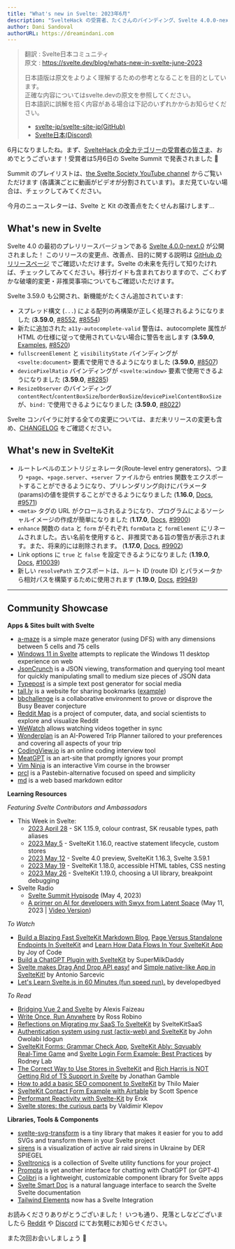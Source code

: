 ```yaml
---
title: "What's new in Svelte: 2023年6月"
description: "SvelteHack の受賞者、たくさんのバインディング、Svelte 4.0.0-next.0、そして SvelteKit の新機能がいっぱい"
author: Dani Sandoval
authorURL: https://dreamindani.com
---
```

> 翻訳 : Svelte日本コミュニティ  
> 原文 : https://svelte.dev/blog/whats-new-in-svelte-june-2023
> 
> 日本語版は原文をよりよく理解するための参考となることを目的としています。  
> 正確な内容についてはsvelte.devの原文を参照してください。  
> 日本語訳に誤解を招く内容がある場合は下記のいずれかからお知らせください。
> - [svelte-jp/svelte-site-jp(GitHub)](https://github.com/svelte-jp/svelte-site-jp)
> - [Svelte日本(Discord)](https://discord.com/invite/YTXq3ZtBbx)

6月になりましたね。まず、[SvelteHack の全カテゴリーの受賞者の皆さま](https://hack.sveltesociety.dev/winners)、おめでとうございます！受賞者は5月6日の Svelte Summit で発表されました 🎉

Summit のプレイリストは、[the Svelte Society YouTube channel](https://www.youtube.com/playlist?list=PL8bMgX1kyZTiODueVnrK5GR42u3hgN13X) からご覧いただけます (各講演ごとに動画がビデオが分割されています)。まだ見ていない場合は、チェックしてみてください。

今月のニュースレターは、Svelte と Kit の改善点をたくせんお届けします…

## What's new in Svelte

Svelte 4.0 の最初のプレリリースバージョンである [Svelte 4.0.0-next.0](https://github.com/sveltejs/svelte/releases) が公開されました！ このリリースの変更点、改善点、目的に関する説明は [GitHub のリリースページ](https://github.com/sveltejs/svelte/releases/tag/svelte%404.0.0-next.0) でご確認いただけます。Svelte の未来を先行して知りたければ、チェックしてみてください。移行ガイドも含まれておりますので、ごくわずかな破壊的変更・非推奨事項についてもご確認いただけます。

Svelte 3.59.0 も公開され、新機能がたくさん追加されています:
- スプレッド構文 (`...`) による配列の再構築が正しく処理されるようになりました (**3.59.0**, [#8552](https://github.com/sveltejs/svelte/issues/8552), [#8554](https://github.com/sveltejs/svelte/issues/8554))
- 新たに追加された `a11y-autocomplete-valid` 警告は、autocomplete 属性が HTML の仕様に従って使用されていない場合に警告を出します (**3.59.0**, [Examples](https://github.com/evcohen/eslint-plugin-jsx-a11y/blob/d32a27fb64f4127d31e4e76bd08e319cfaf0ba53/docs/rules/autocomplete-valid.md), [#8520](https://github.com/sveltejs/svelte/pull/8520))
- `fullscreenElement` と `visibilityState` バインディングが `<svelte:document>` 要素で使用できるようになりました (**3.59.0**, [#8507](https://github.com/sveltejs/svelte/pull/8507))
- `devicePixelRatio` バインディングが `<svelte:window>` 要素で使用できるようになりました (**3.59.0**, [#8285](https://github.com/sveltejs/svelte/issues/8285))
- `ResizeObserver` のバインディング `contentRect`/`contentBoxSize`/`borderBoxSize`/`devicePixelContentBoxSize` が、`bind:` で使用できるようになりました (**3.59.0**, [#8022](https://github.com/sveltejs/svelte/pull/8022))

Svelte コンパイラに対する全ての変更については、まだ未リリースの変更も含め、[CHANGELOG](https://github.com/sveltejs/svelte/blob/master/CHANGELOG.md)  をご確認ください。

## What's new in SvelteKit

- ルートレベルのエントリジェネレータ(Route-level entry generators)、つまり `+page`、`+page.server`、`+server` ファイルから entries 関数をエクスポートすることができるようになり、プリレンダリング向けにパラメータ(params)の値を提供することができるようになりました (**1.16.0**, [Docs](https://kit.svelte.jp/docs/page-options#entries), [#9571](https://github.com/sveltejs/kit/pull/9571))
- `<meta>` タグの URL がクロールされるようになり、プログラムによるソーシャルイメージの作成が簡単になりました (**1.17.0**, [Docs](https://kit.svelte.jp/docs/seo#manual-setup-title-and-meta), [#9900](https://github.com/sveltejs/kit/pull/9900))
- `enhance` 関数の `data` と `form` がそれぞれ `formData` と `formElement` にリネームされました。古い名前を使用すると、非推奨である旨の警告が表示されます。また、将来的には削除されます。 (**1.17.0**, [Docs](https://kit.svelte.jp/docs/form-actions#progressive-enhancement-use-enhance), [#9902](https://github.com/sveltejs/kit/pull/9902))
- Link options に `true` と `false` を設定できるようになりました (**1.19.0**, [Docs](https://kit.svelte.jp/docs/link-options#disabling-options), [#10039](https://github.com/sveltejs/kit/pull/10039))
- 新しい `resolvePath` エクスポートは、ルート ID (route ID) とパラメータから相対パスを構築するために使用されます (**1.19.0**, [Docs](https://kit.svelte.jp/docs/modules#sveltejs-kit-resolvepath), [#9949](https://github.com/sveltejs/kit/pull/9949))

---

## Community Showcase

**Apps & Sites built with Svelte**

- [a-maze](https://github.com/nedredmond/a-maze) is a simple maze generator (using DFS) with any dimensions between 5 cells and 75 cells
- [Windows 11 in Svelte](https://github.com/yashash-pugalia/win11-svelte) attempts to replicate the Windows 11 desktop experience on web
- [JsonCrunch](https://github.com/aghorui/jsoncrunch) is a JSON viewing, transformation and querying tool meant for quickly manipulating small to medium size pieces of JSON data
- [Typepost](https://dezain.io/typepost/) is a simple text post generator for social media
- [tall.ly](https://tall.ly/) is a website for sharing bookmarks ([example](https://tall.ly/zx/icons))
- [bbchallenge](https://github.com/bbchallenge/bbchallenge) is a collaborative environment to prove or disprove the Busy Beaver conjecture
- [Reddit Map](https://github.com/iDPI-Umass/reddit-map) is a project of computer, data, and social scientists to explore and visualize Reddit
- [WeWatch](https://github.com/orosmatthew/wewatch) allows watching videos together in sync
- [Wonderplan](https://wonderplan.ai/) is an AI-Powered Trip Planner tailored to your preferences and covering all aspects of your trip
- [CodingView.io](https://codingview.io/) is an online coding interview tool
- [MeatGPT](https://meat-gpt.sonnet.io/) is an art-site that promptly ignores your prompt
- [Vim Ninja](https://www.vimninja.com/) is an interactive Vim course in the browser
- [prcl](https://prcl.dev/) is a Pastebin-alternative focused on speed and simplicity
- [md](https://github.com/rossrobino/md) is a web based markdown editor

**Learning Resources**

_Featuring Svelte Contributors and Ambassadors_

- This Week in Svelte:
  - [2023 April 28](https://www.youtube.com/watch?v=LlONGghw_MA) - SK 1.15.9, colour contrast, SK reusable types, path aliases
  - [2023 May 5](https://www.youtube.com/watch?v=jo9osUzHnHY) - SvelteKit 1.16.0, reactive statement lifecycle, custom stores
  - [2023 May 12](https://www.youtube.com/watch?v=MBSYHW50xb8) - Svelte 4.0 preview, SvelteKit 1.16.3, Svelte 3.59.1
  - [2023 May 19](https://www.youtube.com/watch?v=CnvU6K12iK4) - SvelteKit 1.18.0, accessible HTML tables, CSS nesting
  - [2023 May 26](https://www.youtube.com/watch?v=oqroEq1DoKI) - SvelteKit 1.19.0, choosing a UI library, breakpoint debugging
- Svelte Radio
  - [Svelte Summit Hypisode](https://www.svelteradio.com/episodes/svelte-summit-hypisode) (May 4, 2023)
  - [A primer on AI for developers with Swyx from Latent Space](https://www.svelteradio.com/episodes/a-primer-on-ai-for-developers-with-swyx-from-latent-space) (May 11, 2023 | [Video Version](https://www.youtube.com/watch?v=PzImLLdU5Wk))

_To Watch_

- [Build a Blazing Fast SvelteKit Markdown Blog](https://www.youtube.com/watch?v=RhScu3uqGd0), [Page Versus Standalone Endpoints In SvelteKit](https://www.youtube.com/watch?v=8OmsVZuuQMc) and [Learn How Data Flows In Your SvelteKit App](https://www.youtube.com/watch?v=ampDDmT3TU0) by Joy of Code
- [Build a ChatGPT Plugin with SvelteKit](https://www.youtube.com/watch?v=P4wZ9JIxwjs) by SuperMilkDaddy
- [Svelte makes Drag And Drop API easy!](https://www.youtube.com/watch?v=lTDKhj83tec) and [Simple native-like App in SvelteKit!](https://www.youtube.com/watch?v=Enl4OPQ2OAM) by Antonio Sarcevic
- [Let's Learn Svelte.js in 60 Minutes (fun speed run).](https://www.youtube.com/watch?v=0FCbd1XVYWo) by developedbyed

_To Read_

- [Bridging Vue 2 and Svelte](https://workadventu.re/blog/post/bridging-vue2-and-svelte) by Alexis Faizeau
- [Write Once, Run Anywhere](https://blog.robino.dev/posts/drizzle-svelte) by Ross Robino
- [Reflections on Migrating my SaaS To SvelteKit](http://sveltekitsaas.com/articles/migrate-saas-to-sveltekit/) by SvelteKitSaaS
- [Authentication system using rust (actix-web) and SvelteKit](https://dev.to/sirneij/full-stack-authentication-system-using-rust-actix-web-and-sveltekit-1cc6) by John Owolabi Idogun
- [SvelteKit Forms: Grammar Check App](https://rodneylab.com/sveltekit-forms/), [SvelteKit Ably: Sqvuably Real‑Time Game](https://rodneylab.com/sveltekit-ably/) and [Svelte Login Form Example: Best Practices](https://rodneylab.com/svelte-login-form-example/) by Rodney Lab
- [The Correct Way to Use Stores in SvelteKit](https://dev.to/jdgamble555/the-correct-way-to-use-stores-in-sveltekit-3h6i) and [Rich Harris is NOT Getting Rid of TS Support in Svelte](https://dev.to/jdgamble555/rich-harris-is-not-getting-rid-of-ts-support-in-svelte-pp6) by Jonathan Gamble
- [How to add a basic SEO component to SvelteKit](https://maier.tech/posts/how-to-add-a-basic-seo-component-to-sveltekit) by Thilo Maier
- [SvelteKit Contact Form Example with Airtable](https://scottspence.com/posts/sveltekit-contact-form-example-with-airtable) by Scott Spence
- [Performant Reactivity with Svelte-Kit](https://itnext.io/performant-reactivity-with-svelte-kit-47d11769c5f) by Erxk
- [Svelte stores: the curious parts](https://blog.thoughtspile.tech/2023/04/22/svelte-stores/) by Valdimir Klepov

**Libraries, Tools & Components**

- [svelte-svg-transform](https://github.com/bartektelec/svelte-svg-transform) is a tiny library that makes it easier for you to add SVGs and transform them in your Svelte project
- [sirens](https://github.com/spiegelgraphics/sirens) is a visualization of active air raid sirens in Ukraine by DER SPIEGEL
- [Sveltronics](https://github.com/vasucp1207/sveltronics) is a collection of Svelte utility functions for your project
- [Prompta](https://github.com/iansinnott/prompta) is yet another interface for chatting with ChatGPT (or GPT-4)
- [Colibri](https://github.com/thetinkerinc/colibri) is a lightweight, customizable component library for Svelte apps
- [Svelte Smart Doc](https://www.sveltron.com/) is a natural language interface to search the Svelte Svelte documentation
- [Tailwind Elements](https://tailwind-elements.com/docs/standard/integrations/svelte-integration/) now has a Svelte Integration

お読みくださりありがとうございました！ いつも通り、見落としなどございましたら [Reddit](https://www.reddit.com/r/sveltejs/) や [Discord](https://discord.gg/svelte) にてお気軽にお知らせください。

また次回お会いしましょう 👋
